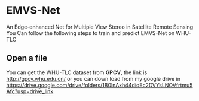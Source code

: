 # EMVS-Net

An Edge-enhanced Net for Multiple View Stereo in Satellite Remote Sensing You Can follow the following steps to train and predict EMVS-Net on WHU-TLC

## Open a file

You can get the WHU-TLC dataset from **GPCV**, the link is http://gpcv.whu.edu.cn/ or you can down load from my google drive in https://drive.google.com/drive/folders/1B0lnAxh44dioEc2DVYsLNOVfrtmu5Afc?usp=drive_link
